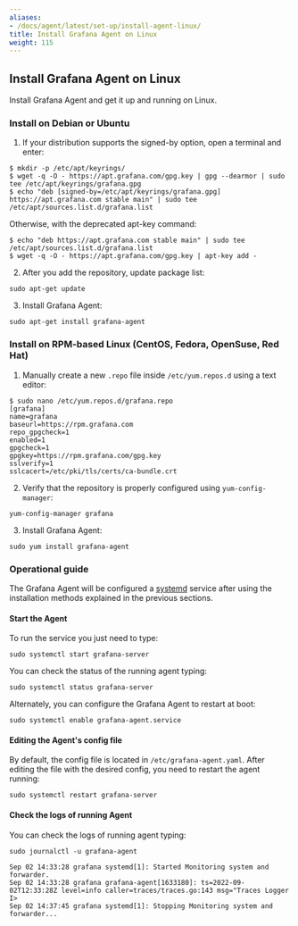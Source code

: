 ```yaml
---
aliases:
- /docs/agent/latest/set-up/install-agent-linux/
title: Install Grafana Agent on Linux
weight: 115
---
```


## Install Grafana Agent on Linux

Install Grafana Agent and get it up and running on Linux.

### Install on Debian or Ubuntu

1.  If your distribution supports the signed-by option, open a terminal and enter:
```shell
$ mkdir -p /etc/apt/keyrings/
$ wget -q -O - https://apt.grafana.com/gpg.key | gpg --dearmor | sudo tee /etc/apt/keyrings/grafana.gpg
$ echo "deb [signed-by=/etc/apt/keyrings/grafana.gpg] https://apt.grafana.com stable main" | sudo tee /etc/apt/sources.list.d/grafana.list
```
Otherwise, with the deprecated apt-key command:
```shell
$ echo "deb https://apt.grafana.com stable main" | sudo tee /etc/apt/sources.list.d/grafana.list
$ wget -q -O - https://apt.grafana.com/gpg.key | apt-key add -
```
2. After you add the repository, update package list:
```shell
sudo apt-get update
```
3. Install Grafana Agent:
```shell
sudo apt-get install grafana-agent
```
### Install on RPM-based Linux (CentOS, Fedora, OpenSuse, Red Hat)

1. Manually create a new `.repo` file inside `/etc/yum.repos.d` using a text editor:
```shell
$ sudo nano /etc/yum.repos.d/grafana.repo
[grafana]
name=grafana
baseurl=https://rpm.grafana.com
repo_gpgcheck=1
enabled=1
gpgcheck=1
gpgkey=https://rpm.grafana.com/gpg.key
sslverify=1
sslcacert=/etc/pki/tls/certs/ca-bundle.crt
``` 
2. Verify that the repository is properly configured using `yum-config-manager`:
```shell
yum-config-manager grafana
```
3. Install Grafana Agent:
```shell
sudo yum install grafana-agent
```

### Operational guide

The Grafana Agent will be configured a [systemd](https://systemd.io/) service after using the installation methods
explained in the previous sections.

#### Start the Agent

To run the service you just need to type:
```shell
sudo systemctl start grafana-server
```

You can check the status of the running agent typing:
```shell
sudo systemctl status grafana-server
```

Alternately, you can configure the Grafana Agent to restart at boot:
```shell
sudo systemctl enable grafana-agent.service
```

#### Editing the Agent's config file

By default, the config file is located in `/etc/grafana-agent.yaml`. After editing the file
with the desired config, you need to restart the agent running:
```shell
sudo systemctl restart grafana-server
```

#### Check the logs of running Agent

You can check the logs of running agent typing:

```shell
sudo journalctl -u grafana-agent

Sep 02 14:33:28 grafana systemd[1]: Started Monitoring system and forwarder.
Sep 02 14:33:28 grafana grafana-agent[1633180]: ts=2022-09-02T12:33:28Z level=info caller=traces/traces.go:143 msg="Traces Logger I>
Sep 02 14:37:45 grafana systemd[1]: Stopping Monitoring system and forwarder...
```